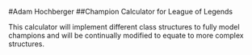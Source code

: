 #Adam Hochberger
##Champion Calculator for League of Legends


This calculator will implement different class structures to fully model champions and will be continually modified to equate to more complex structures.
